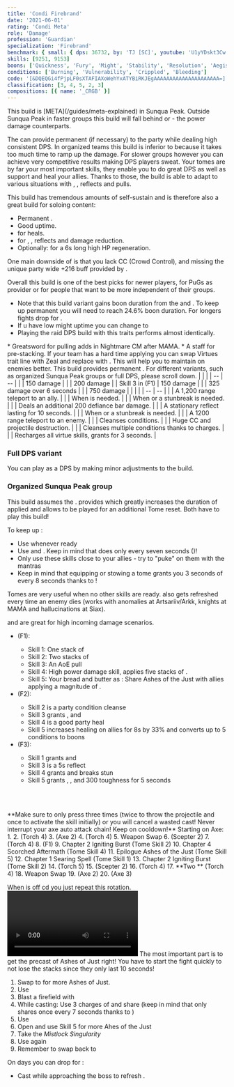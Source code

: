 ```yaml
---
title: 'Condi Firebrand'
date: '2021-06-01'
rating: 'Condi Meta'
role: 'Damage'
profession: 'Guardian'
specialization: 'Firebrand'
benchmark: { small: { dps: 36732, by: 'TJ [SC]', youtube: 'U1yYDskt3Cw' } }
skills: [9251, 9153]
boons: ['Quickness', 'Fury', 'Might', 'Stability', 'Resolution', 'Aegis']
conditions: ['Burning', 'Vulnerability', 'Crippled', 'Bleeding']
code: '[&DQEQGi4fPjpLF0sXTAFIAXoWehYxATYBiRKJEgAAAAAAAAAAAAAAAAAAAAA=]'
classification: [3, 4, 5, 2, 3]
compositions: [{ name: '_CRGB' }]
---
```


<Message>
This build is [META](/guides/meta-explained) in Sunqua Peak. Outside Sunqua Peak in faster groups this build will fall behind <Specialization name="Dragonhunter"/> or <Specialization name="Guardian"/> - the power damage counterparts.
</Message>

The **<Specialization text="Condi Firebrand" name="Firebrand"/>** can provide permanent <Boon name="Quickness"/> (if necessary) to the party while dealing high consistent DPS. In organized teams this build is inferior to <Specialization name="Firebrand" text="Power Firebrand"/> because it takes too much time to ramp up the damage. For slower groups however you can achieve very competitive results making DPS players sweat. Your tomes are by far your most important skills, they enable you to do great DPS as well as support and heal your allies. Thanks to those, the build is able to adapt to various situations with <Boon name="Stability"/>, <Boon name="Resistance"/>, reflects and pulls.

This build has tremendous amounts of self-sustain and is therefore also a great build for soloing content:

- Permanent <Boon name="Quickness"/>.
- Good <Boon name = "Might"/> uptime.
- <Skill id="41780"/> for heals.
- <Skill id="42259"/> for <Boon name="Stability"/>, <Boon name="Resistance"/>, reflects and damage reduction.
- Optionally: <Skill name="litanyofwrath"/> for a 6s long high HP regeneration.

One main downside of <Specialization text="Condi Firebrand" name="Firebrand"/> is that you lack CC (Crowd Control), and missing the unique party wide +216 <Attribute name="Power"/> buff provided by <Skill name="Bane Signet"/>.

Overall this build is one of the best picks for newer players, for PuGs as <Boon name="Quickness"/> provider or for people that want to be more independent of their groups.

<Divider text="Equipment"/>

- Note that this build variant gains boon duration from the <Item id="79722"/> and <Item id="48916"/>. To keep up permanent <Boon name="Quickness"/> you will need to reach 24.6% boon duration. For longers fights drop <Item id="24560"/> for <Item id="72339"/>.
- If u have low might uptime you can change <Item id="24560"/> to <Item id="24562"/>
- Playing the raid DPS build with this traits performs almost identically.
  <Grid>
  <GridItem sm="4">
  <Armor weight="Heavy" helmAffix="Viper" helmRune="Balthazar" shouldersAffix="Viper" shouldersRune="Balthazar" coatAffix="Viper" coatRune="Balthazar" glovesAffix="Viper" glovesRune="Balthazar" leggingsAffix="Viper" leggingsRune="Balthazar" bootsAffix="Viper" bootsRune="Balthazar" helmInfusionId="49432" shouldersInfusionId="49432" coatInfusionId="49432" glovesInfusionId="49432" leggingsInfusionId="49432" bootsInfusionId="49432" />
  </GridItem>

<GridItem sm="4">
<Weapons weapon1MainType="Axe" weapon1MainAffix="Viper" weapon1MainSigil1="Earth" weapon1OffType="Torch" weapon1OffAffix="Viper" weapon1OffSigil="bursting" weapon2MainType="Scepter" weapon2MainAffix="Viper" weapon2MainSigil1="geomancy" weapon2OffType="Torch" weapon2OffAffix="Viper" weapon2OffSigil="bursting" weapon1MainInfusion1Id="49432" weapon2MainInfusion1Id="49432" weapon1OffInfusionId="49432" weapon2OffInfusionId="49432"/>

<Card title="Swap Weapons">
* Greatsword for pulling adds in Nightmare CM after MAMA.
* A staff for <Boon name="Might"/> pre-stacking.
</Card>
</GridItem>

<GridItem sm="4">
<BackAndTrinkets backItemAffix="Sinister" accessory1Affix="Sinister" accessory2Affix="Sinister" amuletAffix="Sinister" ring1Affix="Sinister" ring2Affix="Viper" backItemInfusion1Id="49432" backItemInfusion2Id="49432" accessory1InfusionId="49432" accessory2InfusionId="49432" ring1Infusion1Id="49432" ring1Infusion2Id="49432" ring1Infusion3Id="49432" ring2Infusion1Id="49432" ring2Infusion2Id="49432" ring2Infusion3Id="49432"/>

<Consumables foodId="86997" utilityId="48916" infusionId="37130"/>

</GridItem>
</Grid>

<Divider text="Build"/>

<Grid>
<GridItem sm="7">
<Traits traits1="Radiance" traits1Selected="Right-Hand Strength, Radiant Fire, Amplified Wrath" traits2="Virtues" traits2Selected="masterofconsecrations, glacialheart, permeatingwrath" traits3="Firebrand" traits3Selected="Liberators Vow, Stalwart Speed, Loremaster"/>
If your team has a hard time applying <Condition name="Vulnerability"/> you can swap Virtues trait line with Zeal and replace <Skill name="purgingflames"/> with <Skill name ="swordofjustice"/>. This will help you to maintain <Condition name="Vulnerability"/> on enemies better.
<Traits unembossed traits1Id="42" traits1="Zeal" traits1SelectedIds="1925,1556,635"/>
<Message>
This build provides permanent <Boon name="Quickness"/>. For different variants, such as organized Sunqua Peak groups or full DPS, please scroll down.
</Message> 
<Card title="Defiance Bar Damage">
| | |
| -- | -- |
| <Skill id="45402"/> | 150 damage |
| <Skill name="Hammer of Wisdom"/> | 200 damage |
| Skill 3 in <Skill name="Tome of Justice"/> (F1) | 150 damage |
| <Skill name="Chains of light"/> | 325 damage over 6 seconds |
| <Skill name="sanctuary" /> | 750 damage |

</Card>
</GridItem>

<GridItem sm="5">
<Skills heal="Mantra of Solace" utility1="purgingflames" utility2="Mantra of Potence"  utility3="Signet of Wrath" elite="Feel My Wrath"/>

<Card title="Situational Skills">
| | |
| -- | -- |
| <Skill id="9246" size="big" disableText/> | A 1,200 range teleport to an ally. |
| <Skill name="Hallowed Ground" size="big" disableText/> | When <Boon name="Stability"/> is needed. |
| <Skill id="9153" size="big" disableText/> | When <Boon name="Stability"/> or a stunbreak is needed. |
| <Skill id="9125" size="big" disableText/> | Deals an additional 200 defiance bar damage. |
| <Skill id="9251" size="big" disableText/> | A stationary reflect lasting for 10 seconds. |
| <Skill id="43357" size="big" disableText/> | When <Boon name="Stability"/> or a stunbreak is needed. |
| <Skill id="9247" size="big" disableText/> | A 1200 range teleport to an enemy. |
| <Skill name="Purging flames" size="big" disableText/> | Cleanses conditions. |
| <Skill name="Sanctuary" size="big" disableText/> | Huge CC and projectile destruction. |
| <Skill name="Mantra of lore" size="big" disableText/> | Cleanses multiple conditions thanks to charges. |
| <Skill name="renewed focus" size="big" disableText/> | Recharges all virtue skills, grants <Effect name="Invulnerability"/> for 3 seconds. |

</Card>
</GridItem>
</Grid>

<Divider text="Build Variants"/>

### Full DPS variant

You can play <Specialization text="Condi Firebrand" name="Firebrand"/> as a DPS by making minor adjustments to the build.
<Grid>
<GridItem sm="4">
<Skills unembossed heal="Mantra of Solace" utility1="purgingflames" utility2="Mantra of Flame"  utility3="Signet of Wrath" elite="Renewed Focus"/>
</GridItem>
<GridItem sm="8">
<Traits unembossed traits1="Firebrand" traits1Selected="Unrelenting Criticism, Legendary Lore, Loremaster" />
</GridItem>
</Grid>

### Organized Sunqua Peak group

This build assumes the <Composition name="_CRGB" />. <BuildLink specialization="Soulbeast" build="Condi Soulbeast"/> provides <Skill name="Moa Stance"/> which greatly increases the duration of applied <Boon name="Quickness"/> and allows <Skill name="Renewed Focus" /> to be played for an additional Tome reset. Both <Specialization name="Firebrand"/> have to play this build!
<Grid>
<GridItem sm="4">
<Skills unembossed heal="Mantra of Solace" utility1="purgingflames" utility2="Mantra of Potence"  utility3="Signet of Wrath" elite="Renewed Focus"/>
</GridItem>
<GridItem sm="8">
<Traits unembossed traits1="Firebrand" traits1Selected="Liberators Vow, Legendary Lore, Loremaster" />
</GridItem>
</Grid>

<Divider text="Details"/>

To keep up <Boon name="Quickness"/>:

- Use <Skill name="Feel My Wrath"/> whenever ready
- Use <Skill name="	mantraofsolace"/> and <Skill name="mantraofpotence"/>. Keep in mind that <Skill name="mantraofsolace"/> does <Boon name="Quickness"/> only every seven seconds (<Trait name="liberatorsvow"/>)!
- Only use these skills close to your allies - try to "puke" on them with the mantras
- Keep in mind that equipping or stowing a tome grants you 3 seconds of <Boon name="Quickness"/> every 8 seconds thanks to <Trait name="swift scholar"/>!

Tomes are very useful when no other skills are ready. <Skill name="Tome of Justice"/> also gets refreshed every time an enemy dies (works with anomalies at Artsariiv/Arkk, knights at MAMA and hallucinations at Siax).

<Skill name="Tome of Courage"/> and <Skill name="Tome of Resolve"/> are great for high incoming damage scenarios.

- <Skill name="Tome of Justice"/> (F1):
  - Skill 1: One stack of <Condition name="Burning"/>
  - Skill 2: Two stacks of <Condition name="Burning"/>
  - Skill 3: An AoE pull
  - Skill 4: High power damage skill, applies five stacks of <Condition name="Burning"/>.
  - Skill 5: Your bread and butter as <Specialization text="Condi Firebrand" name="Firebrand"/>: Share Ashes of the Just with allies applying a magnitude of <Condition name="Burning"/>.
- <Skill name="Tome of Resolve"/> (F2):
  - Skill 2 is a party condition cleanse
  - Skill 3 grants <Boon name="Vigor"/>, <Boon name="Regeneration"/> and <Boon name="Swiftness"/>
  - Skill 4 is a good party heal
  - Skill 5 increases healing on allies for 8s by 33% and converts up to 5 conditions to boons
- <Skill name="Tome of Courage"/> (F3):
  - Skill 1 grants <Boon name="Stability"/> and <Boon name="Swiftness"/>
  - Skill 3 is a 5s reflect
  - Skill 4 grants <Boon name="Resistance"/> and breaks stun
  - Skill 5 grants <Boon name="Aegis"/>, <Boon name="Protection"/>, <Boon name="Stability"/> and 300 toughness for 5 seconds

<br/><br/>

<Divider text="Rotation / Skill usage"/>

<Grid>
<GridItem sm="6">
<Card title="Rotation">
<Message>
**Make sure to only press <Skill id="9089"/> three times (twice to throw the projectile and once to activate the skill initially) or you will cancel a wasted cast! Never interrupt your axe auto attack chain! Keep <Skill name ="purgingflames"/> on cooldown!**
</Message>
Starting on Axe:
1. <Skill name ="purgingflames"/>
2. <Skill id="9104"/> (Torch 4)
3. <Skill name="Symbol of Vengeance"/> (Axe 2)
4. <Skill id="9089"/> (Torch 4)
5. Weapon Swap
6. <Skill name="Symbol of Punishment"/> (Scepter 2)
7. <Skill id="9089"/> (Torch 4)
8. <Skill name="Tome of Justice"/> (F1)
9. Chapter 2 Igniting Burst (Tome Skill 2)
10. Chapter 4 Scorched Aftermath (Tome Skill 4)
11. Epilogue Ashes of the Just (Tome Skill 5)
12. Chapter 1 Searing Spell (Tome Skill 1)
13. Chapter 2 Igniting Burst (Tome Skill 2)
14. <Skill name="Cleansing Flame"/> (Torch 5)
15. <Skill name="Symbol of Punishment"/> (Scepter 2)
16. <Skill id="9104"/> (Torch 4)
17. **Two <Skill id="9089"/>** (Torch 4)
18. Weapon Swap
19. <Skill name="Symbol of Vengeance"/> (Axe 2)
20. <Skill name="Blazing Edge"/> (Axe 3)

When <Skill name="Tome of Justice"/> is off cd you just repeat this rotation.
</Card>
</GridItem>
<GridItem sm="6">
<Card title="Golem rotation">
<Video youtube="U1yYDskt3Cw" caption="by TJ" />
</Card>
<Card title="Precasting">
<Message>
The most important part is to get the precast of Ashes of Just right! You have to start the fight quickly to not lose the stacks since they only last 10 seconds!
</Message>

1. Swap to <Trait name="quickfire"/> for more Ashes of Just.
1. Use <Skill name ="hallowedground"/>
1. Blast a firefield with <Skill name ="	holystrike"/>
1. While casting: Use 3 charges of <Skill name="mantraofpotence"/> and share <Skill name="mantraofsolace"/> (keep in mind that <Skill name="mantraofsolace"/> only shares <Boon name="Quickness"/> once every 7 seconds thanks to <Trait name=" liberators vow"/>)
1. Use <Skill name="Feelmywrath"/>
1. Open <Skill id="44364"/> and use Skill 5 for more Ahes of the Just
1. Take the _Mistlock Singularity_
1. Use <Skill name="Feelmywrath"/> again
1. Remember to swap back to <Trait name="loremaster"/>

On <Instability name="Boon Overload"/> days you can drop <Skill name="Feelmywrath"/> for <Skill name="Renewed Focus"/>:

- Cast <Skill name="Renewed Focus"/> while approaching the boss to refresh <Skill id="44364"/>.

</Card>
</GridItem>
</Grid>
